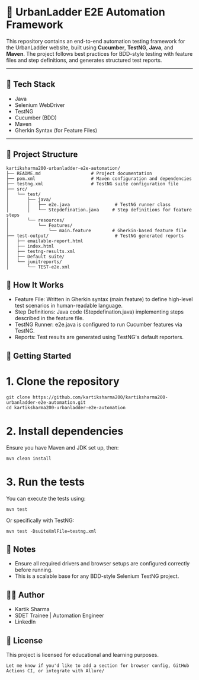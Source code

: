 # 🧪 UrbanLadder E2E Automation Framework

This repository contains an end-to-end automation testing framework for the UrbanLadder website, built using **Cucumber**, **TestNG**, **Java**, and **Maven**. The project follows best practices for BDD-style testing with feature files and step definitions, and generates structured test reports.

---

## 🔧 Tech Stack

- Java
- Selenium WebDriver
- TestNG
- Cucumber (BDD)
- Maven
- Gherkin Syntax (for Feature Files)

---

## 📁 Project Structure

```plaintext
kartiksharma200-urbanladder-e2e-automation/
├── README.md                   # Project documentation
├── pom.xml                     # Maven configuration and dependencies
├── testng.xml                  # TestNG suite configuration file
├── src/
│   └── test/
│       ├── java/
│       │   ├── e2e.java                 # TestNG runner class
│       │   └── Stepdefination.java     # Step definitions for feature steps
│       └── resources/
│           └── Features/
│               └── main.feature        # Gherkin-based feature file
├── test-output/                         # TestNG generated reports
│   ├── emailable-report.html
│   ├── index.html
│   ├── testng-results.xml
│   ├── Default suite/
│   └── junitreports/
│       └── TEST-e2e.xml
```
## 📜 How It Works

- Feature File: Written in Gherkin syntax (main.feature) to define high-level test scenarios in human-readable language.
- Step Definitions: Java code (Stepdefination.java) implementing steps described in the feature file.
- TestNG Runner: e2e.java is configured to run Cucumber features via TestNG.
- Reports: Test results are generated using TestNG's default reporters.

## 🚀 Getting Started
# 1. Clone the repository
~~~
git clone https://github.com/kartiksharma200/kartiksharma200-urbanladder-e2e-automation.git
cd kartiksharma200-urbanladder-e2e-automation
~~~
# 2. Install dependencies
Ensure you have Maven and JDK set up, then:
~~~
mvn clean install
~~~
# 3. Run the tests
You can execute the tests using:
~~~
mvn test
~~~
Or specifically with TestNG:
~~~
mvn test -DsuiteXmlFile=testng.xml
~~~

## 📌 Notes
- Ensure all required drivers and browser setups are configured correctly before running.
- This is a scalable base for any BDD-style Selenium TestNG project.

## 👨‍💻 Author
- Kartik Sharma
- SDET Trainee | Automation Engineer
- LinkedIn

## 📄 License
This project is licensed for educational and learning purposes.
~~~
Let me know if you'd like to add a section for browser config, GitHub Actions CI, or integrate with Allure/
~~~
